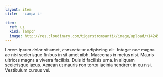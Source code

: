 ```yaml
---
layout: item
title:  "Lampa 1"

item:
  ref: L1
  kind: lampor
  image: http://res.cloudinary.com/tigerstromsantik/image/upload/v1424532269/Fotogenlampa_upmdvo.jpg
---
```


Lorem ipsum dolor sit amet, consectetur adipiscing elit. Integer nec magna ac nisi scelerisque finibus in sit amet nibh. Maecenas in metus nisi. Mauris ultrices magna a viverra facilisis. Duis id facilisis urna. In aliquam scelerisque lacus. Aenean ut mauris non tortor lacinia hendrerit in eu nisl. Vestibulum cursus vel.
